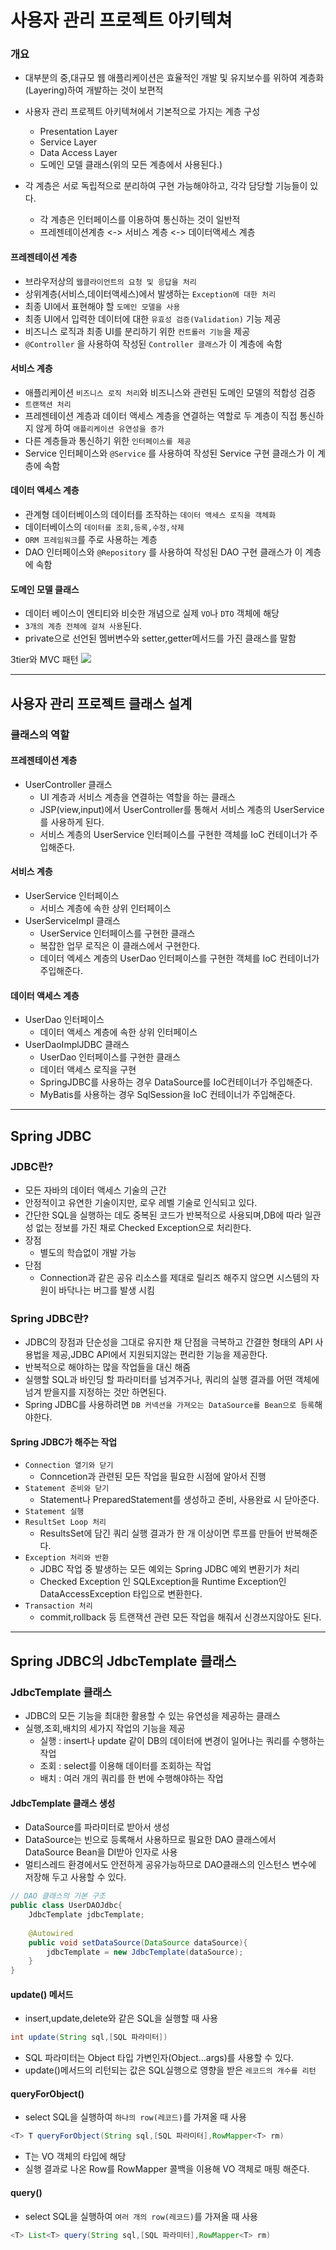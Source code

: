 # 사용자 관리 프로젝트 아키텍쳐
### 개요
* 대부분의 중,대규모 웹 애플리케이션은 효율적인 개발 및 유지보수를 위하여 계층화(Layering)하여 개발하는 것이 보편적


* 사용자 관리 프로젝트 아키텍쳐에서 기본적으로 가지는 계층 구성
  * Presentation Layer
  * Service Layer
  * Data Access Layer
  * 도메인 모델 클래스(위의 모든 계층에서 사용된다.)


* 각 계층은 서로 독립적으로 분리하여 구현 가능해야하고, 각각 담당할 기능들이 있다. 
  * 각 계층은 인터페이스를 이용하여 통신하는 것이 일반적
  * 프레젠테이션계층 <-> 서비스 계층 <-> 데이터액세스 계층 

#### 프레젠테이션 계층
* 브라우저상의 ``웹클라이언트의 요청 및 응답을 처리``
* 상위계층(서비스,데이터액세스)에서 발생하는 ``Exception에 대한 처리``
* 최종 UI에서 표현해야 할 ``도메인 모델을 사용``
* 최종 UI에서 입력한 데이터에 대한 ``유효성 검증(Validation)`` 기능 제공
* 비즈니스 로직과 최종 UI를 분리하기 위한 ``컨트롤러 기능``을 제공
* ``@Controller`` 을 사용하여 작성된 ``Controller 클래스``가 이 계층에 속함

#### 서비스 계층
* 애플리케이션 ``비즈니스 로직 처리``와 비즈니스와 관련된 도메인 모델의 적합성 검증
* ``트랜잭션 처리``
* 프레젠테이션 계층과 데이터 액세스 계층을 연결하는 역할로 두 계층이 직접 통신하지 않게 하여 ``애플리케이션 유연성을 증가``
* 다른 계층들과 통신하기 위한 ``인터페이스를 제공``
* Service 인터페이스와 ``@Service`` 를 사용하여 작성된 Service 구현 클래스가 이 계층에 속함

#### 데이터 액세스 계층
* 관계형 데이터베이스의 데이터를 조작하는 ``데이터 액세스 로직을 객체화``
* 데이터베이스의 ``데이터를 조회,등록,수정,삭제``
* ``ORM 프레임워크``를 주로 사용하는 계층
* DAO 인터페이스와 ``@Repository`` 를 사용하여 작성된 DAO 구현 클래스가 이 계층에 속함

#### 도메인 모델 클래스
* 데이터 베이스이 엔티티와 비슷한 개념으로 실제 ``VO``나 ``DTO`` 객체에 해당
* ``3개의 계층 전체에 걸쳐 사용``된다.
* private으로 선언된 멤버변수와 setter,getter메서드를 가진 클래스를 말함

3tier와 MVC 패턴
<img src="http://dawoonjeong.com/assets/images/posts/mvcvs3tier-1024x305.png">
***
## 사용자 관리 프로젝트 클래스 설계
### 클래스의 역할
#### 프레젠테이션 계층
* UserController 클래스
  * UI 계층과 서비스 계층을 연결하는 역할을 하는 클래스
  * JSP(view,input)에서 UserController를 통해서 서비스 계층의 UserService를 사용하게 된다.
  * 서비스 계층의 UserService 인터페이스를 구현한 객체를 IoC 컨테이너가 주입해준다.

#### 서비스 계층
* UserService 인터페이스
  * 서비스 계층에 속한 상위 인터페이스
* UserServiceImpl 클래스
  * UserService 인터페이스를 구현한 클래스
  * 복잡한 업무 로직은 이 클래스에서 구현한다.
  * 데이터 엑세스 계층의 UserDao 인터페이스를 구현한 객체를 IoC 컨테이너가 주입해준다.

#### 데이터 액세스 계층
* UserDao 인터페이스
  * 데이터 액세스 계층에 속한 상위 인터페이스
* UserDaoImplJDBC 클래스
  * UserDao 인터페이스를 구현한 클래스
  * 데이터 액세스 로직을 구현
  * SpringJDBC를 사용하는 경우 DataSource를 IoC컨테이너가 주입해준다.
  * MyBatis를 사용하는 경우 SqlSession을 IoC 컨테이너가 주입해준다.
****
## Spring JDBC 
### JDBC란?
* 모든 자바의 데이터 액세스 기술의 근간
* 안정적이고 유연한 기술이지만, 로우 레벨 기술로 인식되고 있다.
* 간단한 SQL을 실행하는 데도 중복된 코드가 반복적으로 사용되며,DB에 따라 일관성 없는 정보를 가진 채로 Checked Exception으로 처리한다.
* 장점
  * 별도의 학습없이 개발 가능
* 단점
  * Connection과 같은 공유 리소스를 제대로 릴리즈 해주지 않으면 시스템의 자원이 바닥나는 버그를 발생 시킴 

### Spring JDBC란?
* JDBC의 장점과 단순성을 그대로 유지한 채 단점을 극복하고 간결한 형태의 API 사용법을 제공,JDBC API에서 지원되지않는 편리한 기능을 제공한다.
* 반복적으로 해야하는 많을 작업들을 대신 해줌
* 실행할 SQL과 바인딩 할 파라미터를 넘겨주거나, 쿼리의 실행 결과를 어떤 객체에 넘겨 받을지를 지정하는 것만 하면된다.
* Spring JDBC를 사용하려면 ``DB 커넥션을 가져오는 DataSource를 Bean으로 등록``해야한다.

#### Spring JDBC가 해주는 작업
* ``Connection 열기와 닫기``
  * Conncetion과 관련된 모든 작업을 필요한 시점에 알아서 진행
* ``Statement 준비와 닫기``
  * Statement나 PreparedStatement를 생성하고 준비, 사용완료 시 닫아준다.
* ``Statement 실행``
* ``ResultSet Loop 처리``
  * ResultsSet에 담긴 쿼리 실행 결과가 한 개 이상이면 루프를 만들어 반복해준다.
* ``Exception 처리와 반환``
  * JDBC 작업 중 발생하는 모든 예외는 Spring JDBC 예외 변환기가 처리
  * Checked Exception 인 SQLException을 Runtime Exception인 DataAccessException 타입으로 변환한다.
* ``Transaction 처리``
  * commit,rollback 등 트랜잭션 관련 모든 작업을 해줘서 신경쓰지않아도 된다.
****
## Spring JDBC의 JdbcTemplate 클래스
### JdbcTemplate 클래스
* JDBC의 모든 기능을 최대한 활용할 수 있는 유연성을 제공하는 클래스
* 실행,조회,배치의 세가지 작업의 기능을 제공
  * 실행 : insert나 update 같이 DB의 데이터에 변경이 일어나는 쿼리를 수행하는 작업
  * 조회 : select를 이용해 데이터를 조회하는 작업
  * 배치 : 여러 개의 쿼리를 한 번에 수행해야하는 작업
  
#### JdbcTemplate 클래스 생성
* DataSource를 파라미터로 받아서 생성
* DataSource는 빈으로 등록해서 사용하므로 필요한 DAO 클래스에서 DataSource Bean을 DI받아 인자로 사용
* 멀티스레드 환경에서도 안전하게 공유가능하므로 DAO클래스의 인스턴스 변수에 저장해 두고 사용할 수 있다.
```java
// DAO 클래스의 기본 구조
public class UserDAOJdbc{
    JdbcTemplate jdbcTemplate;
    
    @Autowired
    public void setDataSource(DataSource dataSource){
        jdbcTemplate = new JdbcTemplate(dataSource);
    }
}
```

#### update() 메서드
* insert,update,delete와 같은 SQL을 실행할 때 사용
```java
int update(String sql,[SQL 파라미터])
```
* SQL 파라미터는 Object 타입 가변인자(Object...args)를 사용할 수 있다.
* update()메서드의 리턴되는 값은 SQL실행으로 영향을 받은 ``레코드의 개수를 리턴``

#### queryForObject()
* select SQL을 실행하여 ``하나의 row(레코드)``를 가져올 때 사용
```java
<T> T queryForObject(String sql,[SQL 파라미터],RowMapper<T> rm)
```
* T는 VO 객체의 타입에 해당
* 실행 결과로 나온 Row를 RowMapper 콜백을 이용해 VO 객체로 매핑 해준다.

#### query()
* select SQL을 실행하여 ``여러 개의 row(레코드)``를 가져올 때 사용
```java
<T> List<T> query(String sql,[SQL 파라미터],RowMapper<T> rm)
```